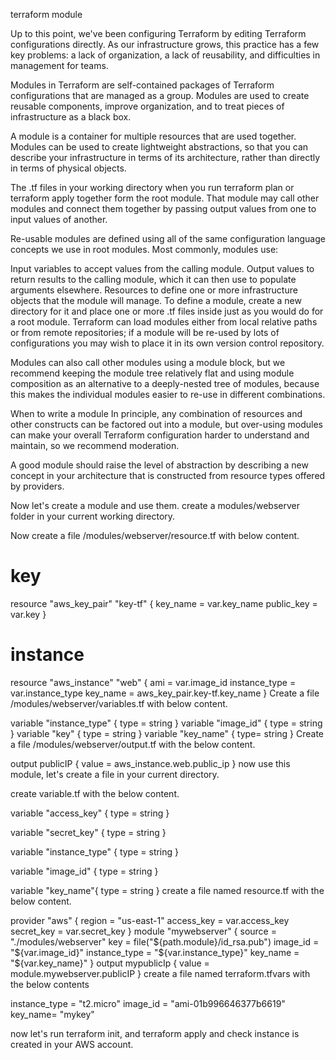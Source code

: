 terraform module

Up to this point, we've been configuring Terraform by editing Terraform configurations directly. As our infrastructure grows, this practice has a few key problems: a lack of organization, a lack of reusability, and difficulties in management for teams.

Modules in Terraform are self-contained packages of Terraform configurations that are managed as a group. Modules are used to create reusable components, improve organization, and to treat pieces of infrastructure as a black box.

A module is a container for multiple resources that are used together. Modules can be used to create lightweight abstractions, so that you can describe your infrastructure in terms of its architecture, rather than directly in terms of physical objects.

The .tf files in your working directory when you run terraform plan or terraform apply together form the root module. That module may call other modules and connect them together by passing output values from one to input values of another.




<Module structure>



Re-usable modules are defined using all of the same configuration language concepts we use in root modules. Most commonly, modules use:

Input variables to accept values from the calling module.
Output values to return results to the calling module, which it can then use to populate arguments elsewhere.
Resources to define one or more infrastructure objects that the module will manage.
To define a module, create a new directory for it and place one or more .tf files inside just as you would do for a root module. Terraform can load modules either from local relative paths or from remote repositories; if a module will be re-used by lots of configurations you may wish to place it in its own version control repository.

Modules can also call other modules using a module block, but we recommend keeping the module tree relatively flat and using module composition as an alternative to a deeply-nested tree of modules, because this makes the individual modules easier to re-use in different combinations.

When to write a module
In principle, any combination of resources and other constructs can be factored out into a module, but over-using modules can make your overall Terraform configuration harder to understand and maintain, so we recommend moderation.

A good module should raise the level of abstraction by describing a new concept in your architecture that is constructed from resource types offered by providers.

Now let's create a module and use them. create a modules/webserver folder in your current working directory.

Now create a file /modules/webserver/resource.tf with below content.

# key
resource "aws_key_pair" "key-tf" {
  key_name   = var.key_name
  public_key = var.key
}
# instance
resource "aws_instance" "web" {
  ami                    = var.image_id
  instance_type          = var.instance_type
  key_name               = aws_key_pair.key-tf.key_name
}
Create a file /modules/webserver/variables.tf with below content.

variable "instance_type" {
  type = string
}
variable "image_id" {
    type = string
}
variable "key" {
    type = string
}
variable "key_name" {
  type= string
}
Create a file /modules/webserver/output.tf with the below content.

output publicIP {
    value = aws_instance.web.public_ip
}
now use this module, let's create a file in your current directory.

create variable.tf with the below content.

variable "access_key" {
  type = string
}

variable "secret_key" {
  type = string
}

variable "instance_type" {
  type = string
}

variable "image_id" {
    type = string
}

variable "key_name"{
  type = string
}
create a file named resource.tf with the below content.

provider "aws" {
  region     = "us-east-1"
  access_key = var.access_key
  secret_key = var.secret_key
}
module "mywebserver" {
  source = "./modules/webserver"
  key = file("${path.module}/id_rsa.pub")
  image_id = "${var.image_id}"
  instance_type = "${var.instance_type}"
  key_name = "${var.key_name}"
}
output mypublicIp {
  value = module.mywebserver.publicIP
}
create a file named terraform.tfvars with the below contents

instance_type = "t2.micro"
image_id   = "ami-01b996646377b6619"
key_name= "mykey"


now let's run terraform init, and terraform apply and check instance is created in your AWS account.